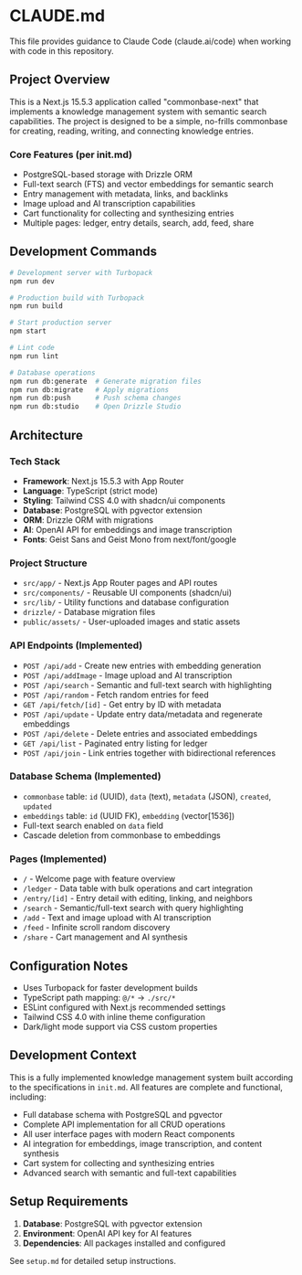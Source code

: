 # CLAUDE.md

This file provides guidance to Claude Code (claude.ai/code) when working with code in this repository.

## Project Overview

This is a Next.js 15.5.3 application called "commonbase-next" that implements a knowledge management system with semantic search capabilities. The project is designed to be a simple, no-frills commonbase for creating, reading, writing, and connecting knowledge entries.

### Core Features (per init.md)
- PostgreSQL-based storage with Drizzle ORM
- Full-text search (FTS) and vector embeddings for semantic search  
- Entry management with metadata, links, and backlinks
- Image upload and AI transcription capabilities
- Cart functionality for collecting and synthesizing entries
- Multiple pages: ledger, entry details, search, add, feed, share

## Development Commands

```bash
# Development server with Turbopack
npm run dev

# Production build with Turbopack  
npm run build

# Start production server
npm start

# Lint code
npm run lint

# Database operations
npm run db:generate  # Generate migration files
npm run db:migrate   # Apply migrations
npm run db:push      # Push schema changes
npm run db:studio    # Open Drizzle Studio
```

## Architecture

### Tech Stack
- **Framework**: Next.js 15.5.3 with App Router
- **Language**: TypeScript (strict mode)
- **Styling**: Tailwind CSS 4.0 with shadcn/ui components
- **Database**: PostgreSQL with pgvector extension
- **ORM**: Drizzle ORM with migrations
- **AI**: OpenAI API for embeddings and image transcription
- **Fonts**: Geist Sans and Geist Mono from next/font/google

### Project Structure
- `src/app/` - Next.js App Router pages and API routes
- `src/components/` - Reusable UI components (shadcn/ui)
- `src/lib/` - Utility functions and database configuration
- `drizzle/` - Database migration files
- `public/assets/` - User-uploaded images and static assets

### API Endpoints (Implemented)
- `POST /api/add` - Create new entries with embedding generation
- `POST /api/addImage` - Image upload and AI transcription
- `POST /api/search` - Semantic and full-text search with highlighting
- `POST /api/random` - Fetch random entries for feed
- `GET /api/fetch/[id]` - Get entry by ID with metadata
- `POST /api/update` - Update entry data/metadata and regenerate embeddings
- `POST /api/delete` - Delete entries and associated embeddings
- `GET /api/list` - Paginated entry listing for ledger
- `POST /api/join` - Link entries together with bidirectional references

### Database Schema (Implemented)
- `commonbase` table: `id` (UUID), `data` (text), `metadata` (JSON), `created`, `updated`
- `embeddings` table: `id` (UUID FK), `embedding` (vector[1536])
- Full-text search enabled on `data` field
- Cascade deletion from commonbase to embeddings

### Pages (Implemented)
- `/` - Welcome page with feature overview
- `/ledger` - Data table with bulk operations and cart integration
- `/entry/[id]` - Entry detail with editing, linking, and neighbors
- `/search` - Semantic/full-text search with query highlighting
- `/add` - Text and image upload with AI transcription
- `/feed` - Infinite scroll random discovery
- `/share` - Cart management and AI synthesis

## Configuration Notes

- Uses Turbopack for faster development builds
- TypeScript path mapping: `@/*` → `./src/*`
- ESLint configured with Next.js recommended settings
- Tailwind CSS 4.0 with inline theme configuration
- Dark/light mode support via CSS custom properties

## Development Context

This is a fully implemented knowledge management system built according to the specifications in `init.md`. All features are complete and functional, including:

- Full database schema with PostgreSQL and pgvector
- Complete API implementation for all CRUD operations
- All user interface pages with modern React components
- AI integration for embeddings, image transcription, and content synthesis
- Cart system for collecting and synthesizing entries
- Advanced search with semantic and full-text capabilities

## Setup Requirements

1. **Database**: PostgreSQL with pgvector extension
2. **Environment**: OpenAI API key for AI features
3. **Dependencies**: All packages installed and configured

See `setup.md` for detailed setup instructions.